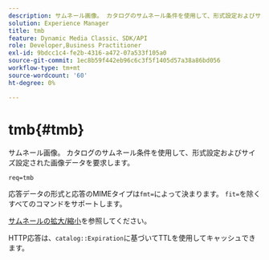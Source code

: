 ```yaml
---
description: サムネール画像。 カタログのサムネール条件を使用して、形式設定およびサイズ設定された画像データを要求します。
solution: Experience Manager
title: tmb
feature: Dynamic Media Classic、SDK/API
role: Developer,Business Practitioner
exl-id: 9bdcc1c4-fe2b-4316-a472-07a533f105a0
source-git-commit: 1ec8b59f442eb96c6c3f5f1405d57a38a86bd056
workflow-type: tm+mt
source-wordcount: '60'
ht-degree: 0%

---
```


# tmb{#tmb}

サムネール画像。 カタログのサムネール条件を使用して、形式設定およびサイズ設定された画像データを要求します。

`req=tmb`

応答データの形式と応答のMIMEタイプは`fmt=`によって決まります。 `fit=`を除くすべてのコマンドをサポートします。

[サムネールの拡大/縮小](../../../../../../is-api/http-ref/image-serving-api-ref/c-http-protocol-reference/c-notes-on-server-behavior/r-thumbnail-scaling.md#reference-0f71817f721d4913b34816758d69b07f)を参照してください。

HTTP応答は、`catalog::Expiration`に基づいてTTLを使用してキャッシュできます。
